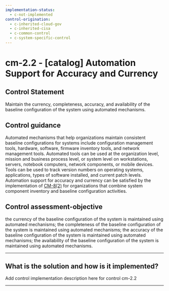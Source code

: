 ```yaml
---
implementation-status:
  - c-not-implemented
control-origination:
  - c-inherited-cloud-gov
  - c-inherited-cisa
  - c-common-control
  - c-system-specific-control
---
```


# cm-2.2 - \[catalog\] Automation Support for Accuracy and Currency

## Control Statement

Maintain the currency, completeness, accuracy, and availability of the baseline configuration of the system using automated mechanisms.

## Control guidance

Automated mechanisms that help organizations maintain consistent baseline configurations for systems include configuration management tools, hardware, software, firmware inventory tools, and network management tools. Automated tools can be used at the organization level, mission and business process level, or system level on workstations, servers, notebook computers, network components, or mobile devices. Tools can be used to track version numbers on operating systems, applications, types of software installed, and current patch levels. Automation support for accuracy and currency can be satisfied by the implementation of [CM-8(2)](#cm-8.2) for organizations that combine system component inventory and baseline configuration activities.

## Control assessment-objective

the currency of the baseline configuration of the system is maintained using automated mechanisms;
the completeness of the baseline configuration of the system is maintained using automated mechanisms;
the accuracy of the baseline configuration of the system is maintained using automated mechanisms;
the availability of the baseline configuration of the system is maintained using automated mechanisms.

______________________________________________________________________

## What is the solution and how is it implemented?

Add control implementation description here for control cm-2.2

______________________________________________________________________
